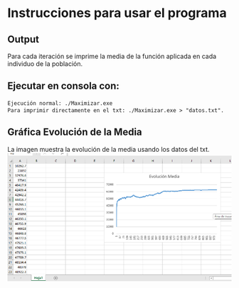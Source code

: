 # Instrucciones para usar el programa

## Output
Para cada iteración se imprime la media de la función aplicada en cada individuo de la población.

## Ejecutar en consola con:
```
Ejecución normal: ./Maximizar.exe
Para imprimir directamente en el txt: ./Maximizar.exe > "datos.txt". 
```
## Gráfica Evolución de la Media
La imagen muestra la evolución de la media usando los datos del txt.
![Alt text](https://github.com/dabc312GitHub/IA_projects/blob/master/lab_4/maximizar_funcion/evolucionmedia.png)

